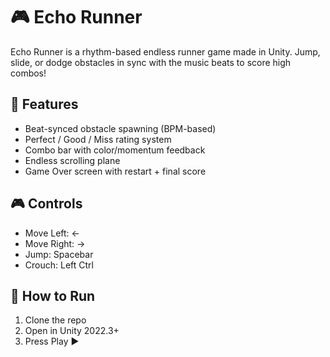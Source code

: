 # 🎮 Echo Runner

Echo Runner is a rhythm-based endless runner game made in Unity. Jump, slide, or dodge obstacles in sync with the music beats to score high combos!

## 🔧 Features
- Beat-synced obstacle spawning (BPM-based)
- Perfect / Good / Miss rating system
- Combo bar with color/momentum feedback
- Endless scrolling plane
- Game Over screen with restart + final score

## 🎮 Controls
- Move Left: ←
- Move Right: →
- Jump: Spacebar
- Crouch: Left Ctrl

## 🚀 How to Run
1. Clone the repo
2. Open in Unity 2022.3+
3. Press Play ▶️
